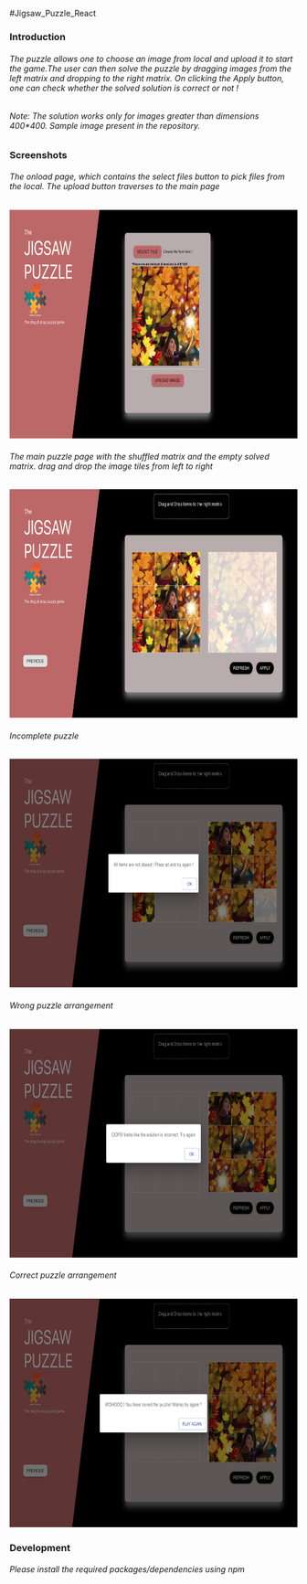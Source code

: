 #Jigsaw_Puzzle_React
<h3>Introduction</h3>
<h6>The puzzle allows one to choose an image from local and upload it to start the game.The user can then solve the puzzle by dragging images from the left matrix and dropping to the right matrix. On clicking the Apply button, one can check whether the solved solution is correct or not !</h6>
<h6>Note: The solution works only for images greater than dimensions 400*400. Sample image present in the repository.</h6>

<h3>Screenshots</h3>
<h6>The onload page, which contains the select files button to pick files from the local. The upload button traverses to the main page</h6>
<img src='Screenshot 1.png' height='400px' />

<h6>The main puzzle page with the shuffled matrix and the empty solved matrix. drag and drop the image tiles from left to right</h6>
<img src='Screenshot 2.png' height='400px' />

<h6>Incomplete puzzle</h6>
<img src='Screenshot 3.png' height='400px'/>

<h6>Wrong puzzle arrangement</h6>
<img src='Screenshot 4.png' height='400px'/>

<h6>Correct puzzle arrangement</h6>
<img src='Screenshot 5.png' height='400px'/>


<h3>Development</h3>
<h6>Please install the required packages/dependencies using npm</h6>

